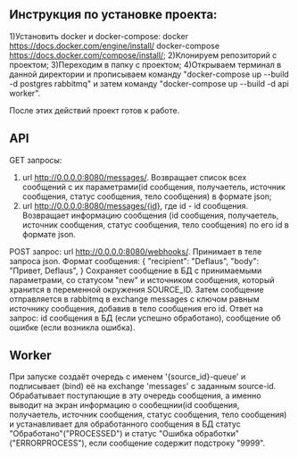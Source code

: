 Инструкция по установке проекта:
-------------------------------

1)Установить docker и docker-compose:
docker https://docs.docker.com/engine/install/
docker-compose https://docs.docker.com/compose/install/;
2)Клонируем репозиторий с проектом;
3)Переходим в папку с проектом;
4)Открываем терминал в данной директории и прописываем команду "docker-compose up --build -d postgres rabbitmq" и затем команду "docker-compose up --build -d api worker".

После этих действий проект готов к работе.

API
-----------------

GET запросы:
1) url http://0.0.0.0:8080/messages/.
Возвращает список всех сообщений с их параметрами(id сообщения, получаетель, источник сообщения, статус сообщения, тело сообщения) в формате json;
2) url http://0.0.0.0:8080/messages/{id}, где id - id сообщения.
Возвращает информацию сообщения (id сообщения, получаетель, источник сообщения, статус сообщения, тело сообщения) по его id в формате json.

POST запрос:
url http://0.0.0.0:8080/webhooks/.
Принимает в теле запроса json. Формат сообщения:
{
    "recipient": "Deflaus",
    "body": "Привет, Deflaus",
}
Сохраняет сообщение в БД с принимаемыми параметрами, со статусом "new" и источником сообщения, который хранится в переменной окружения SOURCE_ID. Затем сообщение отправляется в rabbitmq в exchange messages с ключом равным источнику сообщения, добавив в тело сообщения его id. Ответ на запрос: id сообщения в БД (если успешно обработано), сообщение об ошибке (если возникла ошибка).

Worker
-------

При запуске создаёт очередь с именем '{source_id}-queue' и подписывает (bind) её на exchange 'messages' с заданным source-id.
Обрабатывает поступающие в эту очередь сообщения, а именно выводит на экран информацию о сообещнии(id сообщения, получаетель, источник сообщения, статус сообщения, тело сообщения) и устанавливает для обработанного сообщения  в БД статус "Обработано"("PROCESSED") и статус "Ошибка обработки"("ERRORPROCESS"), если сообщение содержит подстроку "9999".